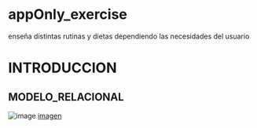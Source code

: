 # appOnly_exercise
enseña distintas rutinas y dietas dependiendo las necesidades del usuario
# INTRODUCCION

## MODELO_RELACIONAL
![image](https://github.com/elsagallegos/appOnly_exercise/assets/169268131/8e941fdb-ebc5-4a53-a0d7-33833fa101cf)
[imagen](imagen.jpg)
